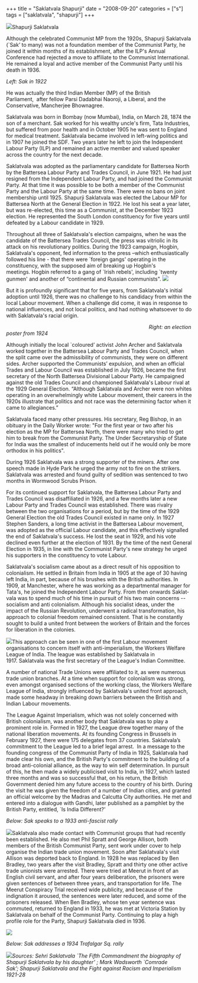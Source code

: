 +++
title = "Saklatvala Shapurji"
date = "2008-09-20"
categories = ["s"]
tags = ["saklatvala", "shapurji"]
+++

![](http://79.170.40.183/grahamstevenson.me.uk/images/stories/saklatvala%20in%201922.jpg)Shapurji Saklatvala

Although the celebrated Communist MP from the 1920s, Shapurji Saklatvala (\`Sak’ to many) was not a foundation member of the Communist Party, he joined it within months of its establishment, after the ILP's Annual Conference had reject­ed a move to affiliate to the Communist International. He remained a loyal and active member of the Communist Party until his death in 1936.

_Left: Sak in 1922_

He was actually the third Indian Member (MP) of the British Parliament,  after fellow Parsi Dadabhai Naoroji, a Liberal, and the Conservative, Mancherjee Bhownagree.

Saklatvala was born in Bombay (now Mumbai), India, on March 28, 1874 the son of a merchant. Sak worked for his wealthy uncle's firm, Tata Industries, but suffered from poor health and in October 1905 he was sent to England for medical treatment. Saklatvala became involved in left-wing politics and in 1907 he joined the SDF. Two years later he left to join the Independent Labour Party (ILP) and remained an active member and valued speaker across the country for the next decade. 

Saklatvala was adopted as the parliamentary candidate for Battersea North by the Battersea Labour Party and Trades Council, in June 1921. He had just resigned from the Independent Labour Party, and had joined the Commun­ist Party. At that time it was possible to be both a member of the Communist Party and the Labour Party at the same time. There were no bans on joint membership until 1925. Shapurji Saklatvala was elected the Labour MP for Battersea North at the General Election in 1922. He lost his seat a year later, but was re-elected, this time as a Communist, at the December 1923 election. He repre­sented the South London constituency for five years until defeated by a Labour candidate in 1929.

Throughout all three of Saklatvala's election campaigns, when he was the candidate of the Battersea Trades Council, the press was vitriolic in its attack on his revolutionary polit­ics. During the 1923 campaign, Hogbin, Saklatvala's opponent, fed infor­mation to the press –which enthusiastically followed his line - that there were \`foreign gangs' operating in the constituency, with the supposed aim of breaking up Hogbin's meetings. Hogbin referred to a gang of \`Irish rebels', including \`twenty gunmen' and another of “continen­tal and Russian communists". ![](http://79.170.40.183/grahamstevenson.me.uk/images/stories/saklatvala%201924%20lab%20poster.jpg) 

But it is profoundly significant that for five years, from Saklatvala's initial adoption until 1926, there was no challenge to his candidacy from within the local Labour movement. When a challenge did come, it was in re­sponse to national influences, and not local politics, and had nothing whatsoever to do with Saklatvala's racial origin. 

                                                                                                  _Right: an election poster from 1924_

Although initially the local \`coloured’ activist John Archer and Saklatvala worked together in the Battersea Labour Party and Trades Coun­cil, when the split came over the admissibility of communists, they were on different sides. Archer sup­ported the Communists’ expulsion, and when an official Trades and Labour Council was established in July 1926, became the first secretary of the North Battersea Divisional Labour Party. He campaigned against the old Trades Council and championed Saklatvala's Labour rival at the 1929 General Election. “Although Saklatvala and Archer were non whites operating in an overwhelmingly white Labour movement, their careers in the 1920s illus­trate that politics and not race was the determining factor when it came to allegiances.”

Saklatvala faced many other pressures. His secretary, Reg Bishop, in an obituary in the Daily Worker wrote: "For the first year or two after his election as the MP for Battersea North, there were many who tried to get him to break from the Communist Party. The Under Secretaryship of State for India was the smallest of inducements held out if he would only be more orthodox in his politics". 

During 1926 Saklatvala was a strong supporter of the miners. After one speech made in Hyde Park he urged the army not to fire on the strikers. Saklatvala was arrested and found guilty of sedition was sentenced to two months in Wormwood Scrubs Prison.

For its continued support for Saklatva­la, the Battersea Labour Party and Trades Council was disaffiliated in 1926, and a few months later a new Labour Party and Trades Council was established. There was rivalry between the two organisations for a period, but by the time of the 1929 General Election the old Trades Council existed in name only. In 1927 Stephen Sanders, a long time activist in the Battersea Labour movement, was adopted as the official Labour candidate, and this effectively signalled the end of Saklatva­la's success. He lost the seat in 1929, and his vote declined even further at the election of 1931. By the time of the next General Election in 1935, in line with the Communist Party's new strategy he urged his support­ers in the constituency to vote Labour.

Saklatvala's socialism came about as a direct result of his opposition to colonialism. He settled in Britain from India in 1905 at the age of 30 having left India, in part, because of his brushes with the British authorities. In 1909, at Manchester, where he was working as a departmental manager for Tata's, he joined the Independent Labour Party. From then onwards Saklat­vala was to spend much of his time in pursuit of his two main concerns -- socialism and anti colonialism. Although his socialist ideas, under the impact of the Russian Revolution, underwent a radical transformation, his approach to colonial freedom remained consistent. That is he constantly sought to build a united front between the workers of Britain and the forces for liber­ation in the colonies.

![](http://79.170.40.183/grahamstevenson.me.uk/images/stories/saklatvala%205a%20JUTE(1).jpg)This approach can be seen in one of the first Labour movement organisations to concern itself with anti-imperialism, the Workers Welfare League of India. The league was established by Saklatvala in 1917. Saklatvala was the first secretary of the Lea­gue's Indian Committee.

A number of na­tional Trade Unions were affiliated to it, as were numerous trade union branches. At a time when support for colonialism was strong, even amongst organised sections of the working class, the Workers Welfare League of India, strongly influenced by Saklatvala's united front approach, made some headway in breaking down barriers between the British and Indian Labour movements.

The League Against Imperial­ism, which was not solely concerned with British colonialism, was another body that Saklatvala was to play a prominent role in. Formed in 1927, the League drew together many of the national liberation movements. At its founding Congress in Brussels in February 1927, there were 175 delegates from 37 countries. Saklatvala’s commitment to the League led to a brief legal arrest.  In a message to the founding congress of the Communist Party of India in 1925, Saklatvala had made clear his own, and the British Party's commitment to the building of a broad anti-colonial alliance, as the way to win self determination. In pursuit of this, he then made a widely publi­cised visit to India, in 1927, which lasted three months and was so successful that, on his return, the British Government denied him any future access to the country of his birth. During the visit he was given the freedom of a number of Indian cities, and granted an official welcome by the Madras and Cal­cutta City authorities. He met and entered into a dia­logue with Gandhi, later published as a pamphlet by the British Party, entitled, \`Is India Different?'

_Below: Sak speaks to a 1933 anti-fascist rally_

![](http://79.170.40.183/grahamstevenson.me.uk/images/stories/saklatvala%206%201933.jpg)Saklatvala also made contact with Communist groups that had recently been estab­lished. He also met Phil Spratt and George Allison, both members of the British Communist Party, sent work under cover to help organise the Indian trade union movement. Soon after Saklatvala's visit Allison was deported back to England. In 1928 he was replaced by Ben Bradley, two years after the visit Bradley, Spratt and thirty one other active trade unionists were arrested. There were tried at Meerut in front of an English civil servant, and after four years deliberation, the prison­ers were given sentences of between three years, and transportation for life. The Meerut Conspiracy Trial received wide publicity, and because of the indignation it aroused, the sentences were later reduced, and some of the prisoners released. When Ben Bradley, whose ten year sentence was commuted, returned to England in 1933, he was met at Victoria Station by Saklatvala on behalf of the Communist Party. Continuing to play a high profile role for the Party, Shapurji Saklatvala died in 1936.  

![](http://79.170.40.183/grahamstevenson.me.uk/images/stories/saklatvala%204.jpg)

_Below: Sak addresses a 1934 Trafalgar Sq. rally_ 

_![](http://79.170.40.183/grahamstevenson.me.uk/images/stories/saklatvala%201934%20trafalgar%20sq.jpg)Sources:_ _Sehri Saklatvala \`The Fifth Commandment the biography of Shapurji Saklatvala by his daughter’ ;_ _Mark Wadsworth \`Comrade Sak’; Shapurji Saklatvala and the Fight against Racism and Imperialism 1921-28_
